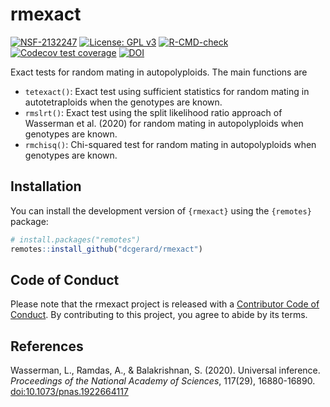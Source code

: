 
<!-- README.md is generated from README.Rmd. Please edit that file -->

# rmexact

<!-- badges: start -->

[![NSF-2132247](https://img.shields.io/badge/NSF-2132247-blue.svg)](https://nsf.gov/awardsearch/showAward?AWD_ID=2132247)
[![License: GPL
v3](https://img.shields.io/badge/License-GPL%20v3-blue.svg)](https://www.gnu.org/licenses/gpl-3.0)
[![R-CMD-check](https://github.com/gerardlab/rmexact/actions/workflows/R-CMD-check.yaml/badge.svg)](https://github.com/gerardlab/rmexact/actions/workflows/R-CMD-check.yaml)
[![Codecov test
coverage](https://codecov.io/gh/gerardlab/rmexact/branch/main/graph/badge.svg)](https://app.codecov.io/gh/gerardlab/rmexact?branch=main)
[![DOI](https://zenodo.org/badge/525824572.svg)](https://zenodo.org/badge/latestdoi/525824572)
<!-- badges: end -->

Exact tests for random mating in autopolyploids. The main functions are

- `tetexact()`: Exact test using sufficient statistics for random mating
  in autotetraploids when the genotypes are known.
- `rmslrt()`: Exact test using the split likelihood ratio approach of
  Wasserman et al. (2020) for random mating in autopolyploids when
  genotypes are known.
- `rmchisq()`: Chi-squared test for random mating in autopolyploids when
  genotypes are known.

## Installation

You can install the development version of `{rmexact}` using the
`{remotes}` package:

``` r
# install.packages("remotes")
remotes::install_github("dcgerard/rmexact")
```

## Code of Conduct

Please note that the rmexact project is released with a [Contributor
Code of
Conduct](https://contributor-covenant.org/version/2/1/CODE_OF_CONDUCT.html).
By contributing to this project, you agree to abide by its terms.

## References

Wasserman, L., Ramdas, A., & Balakrishnan, S. (2020). Universal
inference. *Proceedings of the National Academy of Sciences*, 117(29),
16880-16890.
[doi:10.1073/pnas.1922664117](https://doi.org/10.1073/pnas.1922664117)
